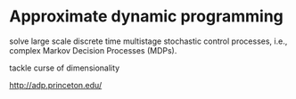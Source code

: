 
# Approximate dynamic programming

solve large scale discrete time multistage stochastic control processes, i.e., complex Markov Decision Processes (MDPs).

tackle curse of dimensionality

http://adp.princeton.edu/

